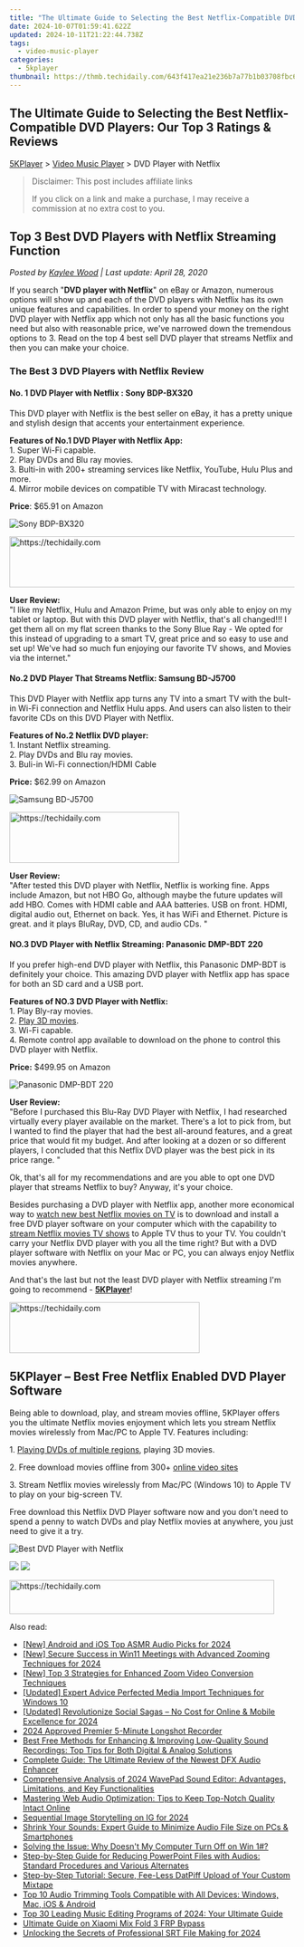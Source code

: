```yaml
---
title: "The Ultimate Guide to Selecting the Best Netflix-Compatible DVD Players: Our Top 3 Ratings & Reviews"
date: 2024-10-07T01:59:41.622Z
updated: 2024-10-11T21:22:44.738Z
tags:
  - video-music-player
categories:
  - 5kplayer
thumbnail: https://thmb.techidaily.com/643f417ea21e236b7a77b1b03708fbc61c8fba5f4fb99ee9f899025e02ab5d17.jpg
---
```


## The Ultimate Guide to Selecting the Best Netflix-Compatible DVD Players: Our Top 3 Ratings & Reviews

[5KPlayer](https://tools.techidaily.com/5kplayer/products/) \> [Video Music Player](https://tools.techidaily.com/5kplayer/video-music-player/) \> DVD Player with Netflix

>  Disclaimer: This post includes affiliate links
>
>  If you click on a link and make a purchase, I may receive a commission at no extra cost to you.
>

## Top 3 Best DVD Players with Netflix Streaming Function

 _Posted by [Kaylee Wood](https://www.quora.com/profile/Amanda-Hu-21) | Last update: April 28, 2020_

If you search "**DVD player with Netflix**" on eBay or Amazon, numerous options will show up and each of the DVD players with Netflix has its own unique features and capabilities. In order to spend your money on the right DVD player with Netflix app which not only has all the basic functions you need but also with reasonable price, we've narrowed down the tremendous options to 3\. Read on the top 4 best sell DVD player that streams Netflix and then you can make your choice.

### The Best 3 DVD Players with Netflix Review

#### **No. 1 DVD Player with Netflix : Sony BDP-BX320**

This DVD player with Netflix is the best seller on eBay, it has a pretty unique and stylish design that accents your entertainment experience. 

**Features of No.1 DVD Player with Netflix App:**   
 1\. Super Wi-Fi capable.   
 2\. Play DVDs and Blu ray movies.   
 3\. Bulti-in with 200+ streaming services like Netflix, YouTube, Hulu Plus and more.   
 4\. Mirror mobile devices on compatible TV with Miracast technology. 

**Price**: $65.91 on Amazon

![Sony BDP-BX320](https://www.5kplayer.com/video-music-player/img/sony.jpg) 

<!-- affiliate ads begin -->
<a href="https://appsumo.8odi.net/c/5597632/2068439/7443" target="_top" id="2068439">
  <img src="//a.impactradius-go.com/display-ad/7443-2068439" border="0" alt="https://techidaily.com" width="728" height="90"/>
</a>
<img height="0" width="0" src="https://appsumo.8odi.net/i/5597632/2068439/7443" style="position:absolute;visibility:hidden;" border="0" />
<!-- affiliate ads end -->

**User Review:**   
"I like my Netflix, Hulu and Amazon Prime, but was only able to enjoy on my tablet or laptop. But with this DVD player with Netflix, that's all changed!!! I get them all on my flat screen thanks to the Sony Blue Ray - We opted for this instead of upgrading to a smart TV, great price and so easy to use and set up! We've had so much fun enjoying our favorite TV shows, and Movies via the internet."

#### **No.2 DVD Player That Streams Netflix: Samsung BD-J5700**

This DVD Player with Netflix app turns any TV into a smart TV with the bult-in Wi-Fi connection and Netflix Hulu apps. And users can also listen to their favorite CDs on this DVD Player with Netflix.

 **Features of No.2 Netflix DVD player:**   
 1\. Instant Netflix streaming.  
 2\. Play DVDs and Blu ray movies.   
 3\. Buli-in Wi-Fi connection/HDMI Cable

**Price:** $62.99 on Amazon

![Samsung BD-J5700](https://www.5kplayer.com/video-music-player/img/samsung.jpg) 

<!-- affiliate ads begin -->
<a href="https://laganoo.pxf.io/c/5597632/1521325/16446" target="_top" id="1521325">
  <img src="//a.impactradius-go.com/display-ad/16446-1521325" border="0" alt="https://techidaily.com" width="300" height="90"/>
</a>
<img height="0" width="0" src="https://laganoo.pxf.io/i/5597632/1521325/16446" style="position:absolute;visibility:hidden;" border="0" />
<!-- affiliate ads end -->

**User Review:**   
"After tested this DVD player with Netflix, Netflix is working fine. Apps include Amazon, but not HBO Go, although maybe the future updates will add HBO. Comes with HDMI cable and AAA batteries. USB on front. HDMI, digital audio out, Ethernet on back. Yes, it has WiFi and Ethernet. Picture is great. and it plays BluRay, DVD, CD, and audio CDs. "

#### **NO.3 DVD Player with Netflix Streaming: Panasonic DMP-BDT 220**

If you prefer high-end DVD player with Netflix, this Panasonic DMP-BDT is definitely your choice. This amazing DVD player with Netflix app has space for both an SD card and a USB port. 

**Features of NO.3 DVD Player with Netflix:**   
 1\. Play Bly-ray movies.  
 2\. [Play 3D movies](https://tools.techidaily.com/5kplayer/video-music-player/).  
 3\. Wi-Fi capable.  
 4\. Remote control app available to download on the phone to control this DVD player with Netflix. 

**Price:** $499.95 on Amazon

![Panasonic DMP-BDT 220](https://www.5kplayer.com/video-music-player/img/panasonic.jpg) 

**User Review:**   
"Before I purchased this Blu-Ray DVD Player with Netflix, I had researched virtually every player available on the market. There's a lot to pick from, but I wanted to find the player that had the best all-around features, and a great price that would fit my budget. And after looking at a dozen or so different players, I concluded that this Netflix DVD player was the best pick in its price range. "

 Ok, that's all for my recommendations and are you able to opt one DVD player that streams Netflix to buy? Anyway, it's your choice. 

Besides purchasing a DVD player with Netflix app, another more economical way to [watch new best Netflix movies on TV](https://tools.techidaily.com/5kplayer/airplay/) is to download and install a free DVD player software on your computer which with the capability to [stream Netflix movies TV shows](https://tools.techidaily.com/5kplayer/airplay/) to Apple TV thus to your TV. You couldn't carry your Netflix DVD player with you all the time right? But with a DVD player software with Netflix on your Mac or PC, you can always enjoy Netflix movies anywhere. 

 And that's the last but not the least DVD player with Netflix streaming I'm going to recommend - **[5KPlayer](https://tools.techidaily.com/5kplayer/products/)**! 

<!-- affiliate ads begin -->
<a href="https://aligracehair.sjv.io/c/5597632/2135402/19272" target="_top" id="2135402">
  <img src="//a.impactradius-go.com/display-ad/19272-2135402" border="0" alt="https://techidaily.com" width="336" height="90"/>
</a>
<img height="0" width="0" src="https://aligracehair.sjv.io/i/5597632/2135402/19272" style="position:absolute;visibility:hidden;" border="0" />
<!-- affiliate ads end -->

## 5KPlayer – Best Free Netflix Enabled DVD Player Software

Being able to download, play, and stream movies offline, 5KPlayer offers you the ultimate Netflix movies enjoyment which lets you stream Netflix movies wirelessly from Mac/PC to Apple TV. Features including: 

1\. [Playing DVDs of multiple regions](https://tools.techidaily.com/5kplayer/video-music-player/), playing 3D movies. 

2\. Free download movies offline from 300+ [online video sites](https://tools.techidaily.com/5kplayer/youtube-download/)

3\. Stream Netflix movies wirelessly from Mac/PC (Windows 10) to Apple TV to play on your big-screen TV. 

 Free download this Netflix DVD Player software now and you don't need to spend a penny to watch DVDs and play Netflix movies at anywhere, you just need to give it a try. 

![Best DVD Player with Netflix](https://www.5kplayer.com/video-music-player/img/dvd-movie-player.png)

[![](https://www.5kplayer.com/video-music-player/../button/freedownwhitewin.png)](https://tools.techidaily.com/5kplayer/products/) [![](https://www.5kplayer.com/video-music-player/../button/freedownwhitemac.png)](https://tools.techidaily.com/5kplayer/products/)

<!-- affiliate ads begin -->
<a href="https://aligracehair.sjv.io/c/5597632/2135374/19272" target="_top" id="2135374">
  <img src="//a.impactradius-go.com/display-ad/19272-2135374" border="0" alt="https://techidaily.com" width="468" height="60"/>
</a>
<img height="0" width="0" src="https://aligracehair.sjv.io/i/5597632/2135374/19272" style="position:absolute;visibility:hidden;" border="0" />
<!-- affiliate ads end -->

<ins class="adsbygoogle"
     style="display:block"
     data-ad-format="autorelaxed"
     data-ad-client="ca-pub-7571918770474297"
     data-ad-slot="1223367746"></ins>

<ins class="adsbygoogle"
     style="display:block"
     data-ad-client="ca-pub-7571918770474297"
     data-ad-slot="8358498916"
     data-ad-format="auto"
     data-full-width-responsive="true"></ins>

<span class="atpl-alsoreadstyle">Also read:</span>
<div><ul>
<li><a href="https://youtube-webster.techidaily.com/ndroid-and-ios-top-asmr-audio-picks-for-2024/"><u>[New] Android and iOS Top ASMR Audio Picks for 2024</u></a></li>
<li><a href="https://article-posts.techidaily.com/new-secure-success-in-win11-meetings-with-advanced-zooming-techniques-for-2024/"><u>[New] Secure Success in Win11 Meetings with Advanced Zooming Techniques for 2024</u></a></li>
<li><a href="https://some-skills.techidaily.com/new-top-3-strategies-for-enhanced-zoom-video-conversion-techniques/"><u>[New] Top 3 Strategies for Enhanced Zoom Video Conversion Techniques</u></a></li>
<li><a href="https://some-knowledge.techidaily.com/updated-expert-advice-perfected-media-import-techniques-for-windows-10/"><u>[Updated] Expert Advice Perfected Media Import Techniques for Windows 10</u></a></li>
<li><a href="https://facebook-video-content.techidaily.com/updated-revolutionize-social-sagas-no-cost-for-online-and-mobile-excellence-for-2024/"><u>[Updated] Revolutionize Social Sagas – No Cost for Online & Mobile Excellence for 2024</u></a></li>
<li><a href="https://screen-recording.techidaily.com/2024-approved-premier-5-minute-longshot-recorder/"><u>2024 Approved Premier 5-Minute Longshot Recorder</u></a></li>
<li><a href="https://media-tips.techidaily.com/best-free-methods-for-enhancing-and-improving-low-quality-sound-recordings-top-tips-for-both-digital-and-analog-solutions/"><u>Best Free Methods for Enhancing & Improving Low-Quality Sound Recordings: Top Tips for Both Digital & Analog Solutions</u></a></li>
<li><a href="https://media-tips.techidaily.com/complete-guide-the-ultimate-review-of-the-newest-dfx-audio-enhancer/"><u>Complete Guide: The Ultimate Review of the Newest DFX Audio Enhancer</u></a></li>
<li><a href="https://media-tips.techidaily.com/comprehensive-analysis-of-2024-wavepad-sound-editor-advantages-limitations-and-key-functionalities/"><u>Comprehensive Analysis of 2024 WavePad Sound Editor: Advantages, Limitations, and Key Functionalities</u></a></li>
<li><a href="https://media-tips.techidaily.com/mastering-web-audio-optimization-tips-to-keep-top-notch-quality-intact-online/"><u>Mastering Web Audio Optimization: Tips to Keep Top-Notch Quality Intact Online</u></a></li>
<li><a href="https://instagram-video-recordings.techidaily.com/sequential-image-storytelling-on-ig-for-2024/"><u>Sequential Image Storytelling on IG for 2024</u></a></li>
<li><a href="https://media-tips.techidaily.com/shrink-your-sounds-expert-guide-to-minimize-audio-file-size-on-pcs-and-smartphones/"><u>Shrink Your Sounds: Expert Guide to Minimize Audio File Size on PCs & Smartphones</u></a></li>
<li><a href="https://common-error.techidaily.com/solving-the-issue-why-doesnt-my-computer-turn-off-on-win-1/"><u>Solving the Issue: Why Doesn't My Computer Turn Off on Win 1#?</u></a></li>
<li><a href="https://media-tips.techidaily.com/step-by-step-guide-for-reducing-powerpoint-files-with-audios-standard-procedures-and-various-alternates/"><u>Step-by-Step Guide for Reducing PowerPoint Files with Audios: Standard Procedures and Various Alternates</u></a></li>
<li><a href="https://media-tips.techidaily.com/step-by-step-tutorial-secure-fee-less-datpiff-upload-of-your-custom-mixtape/"><u>Step-by-Step Tutorial: Secure, Fee-Less DatPiff Upload of Your Custom Mixtape</u></a></li>
<li><a href="https://media-tips.techidaily.com/top-10-audio-trimming-tools-compatible-with-all-devices-windows-mac-ios-and-android/"><u>Top 10 Audio Trimming Tools Compatible with All Devices: Windows, Mac, iOS & Android</u></a></li>
<li><a href="https://media-tips.techidaily.com/top-30-leading-music-editing-programs-of-2024-your-ultimate-guide/"><u>Top 30 Leading Music Editing Programs of 2024: Your Ultimate Guide</u></a></li>
<li><a href="https://bypass-frp.techidaily.com/ultimate-guide-on-xiaomi-mix-fold-3-frp-bypass-by-drfone-android/"><u>Ultimate Guide on Xiaomi Mix Fold 3 FRP Bypass</u></a></li>
<li><a href="https://some-guidance.techidaily.com/unlocking-the-secrets-of-professional-srt-file-making-for-2024/"><u>Unlocking the Secrets of Professional SRT File Making for 2024</u></a></li>
</ul></div>

